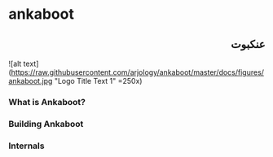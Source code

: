 # ankaboot
## <div dir="rtl">عنكبوت</div>
![alt text](https://raw.githubusercontent.com/arjology/ankaboot/master/docs/figures/ankaboot.jpg "Logo Title Text 1" =250x)

### What is Ankaboot?

### Building Ankaboot

### Internals

### 
